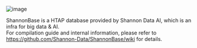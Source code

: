 ![image](https://github.com/Shannon-Data/ShannonBase/assets/143588379/c530a9c2-5407-4eb9-8d58-6f40a70806ea)

ShannonBase is a HTAP database provided by Shannon Data AI, which is an infra for big data & AI. \
For compilation guide and internal information, please refer to https://github.com/Shannon-Data/ShannonBase/wiki
for details.
